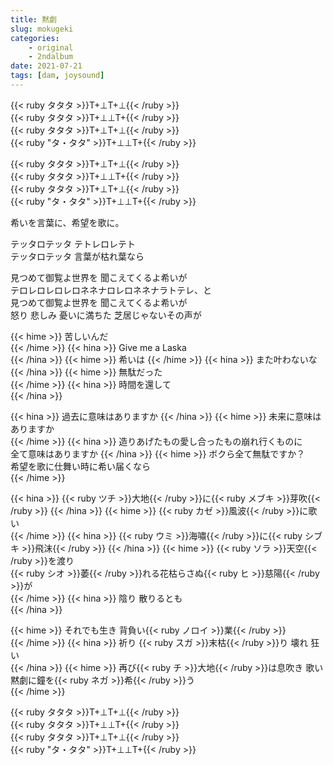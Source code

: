 ```yaml
---
title: 黙劇
slug: mokugeki
categories:
    - original
    - 2ndalbum
date: 2021-07-21
tags: [dam, joysound]
---
```


{{< ruby タタタ >}}T+⊥T+⊥{{< /ruby >}}  
{{< ruby タタタ >}}T+⊥⊥T+{{< /ruby >}}  
{{< ruby タタタ >}}T+⊥T+⊥{{< /ruby >}}  
{{< ruby "タ・タタ" >}}T+⊥⊥T+{{< /ruby >}}  

{{< ruby タタタ >}}T+⊥T+⊥{{< /ruby >}}  
{{< ruby タタタ >}}T+⊥⊥T+{{< /ruby >}}  
{{< ruby タタタ >}}T+⊥T+⊥{{< /ruby >}}  
{{< ruby "タ・タタ" >}}T+⊥⊥T+{{< /ruby >}}  

希いを言葉に、希望を歌に。  

テッタロテッタ テトレロレテト  
テッタロテッタ 言葉が枯れ葉なら  

見つめて御覧よ世界を 聞こえてくるよ希いが  
テロレロレロレロネネナロレロネネナラトテレ、と  
見つめて御覧よ世界を 聞こえてくるよ希いが  
怒り 悲しみ 憂いに満ちた 芝居じゃないその声が  

{{< hime >}}
苦しいんだ  
{{< /hime >}}
{{< hina >}}
Give me a Laska  
{{< /hina >}}
{{< hime >}}
希いは 
{{< /hime >}}
{{< hina >}}
また叶わないな  
{{< /hina >}}
{{< hime >}}
無駄だった  
{{< /hime >}}
{{< hina >}}
時間を還して  
{{< /hina >}}

{{< hina >}}
過去に意味はありますか 
{{< /hina >}}
{{< hime >}}
未来に意味はありますか  
{{< /hime >}}
{{< hina >}}
造りあげたもの愛し合ったもの崩れ行くものに  
全て意味はありますか 
{{< /hina >}}
{{< hime >}}
ボクら全て無駄ですか？  
希望を歌に仕舞い時に希い届くなら  
{{< /hime >}}


{{< hina >}}
{{< ruby ツチ >}}大地{{< /ruby >}}に{{< ruby メブキ >}}芽吹{{< /ruby >}} 
{{< /hina >}}
{{< hime >}}
{{< ruby カゼ >}}風波{{< /ruby >}}に歌い  
{{< /hime >}}
{{< hina >}}
{{< ruby ウミ >}}海嘯{{< /ruby >}}に{{< ruby シブキ >}}飛沫{{< /ruby >}} 
{{< /hina >}}
{{< hime >}}
{{< ruby ソラ >}}天空{{< /ruby >}}を渡り  
{{< ruby シオ >}}萎{{< /ruby >}}れる花枯らさぬ{{< ruby ヒ >}}慈陽{{< /ruby >}}が  
{{< /hime >}}
{{< hina >}}
陰り 散りるとも  
{{< /hina >}}

{{< hime >}}
それでも生き 背負い{{< ruby ノロイ >}}業{{< /ruby >}}  
{{< /hime >}}
{{< hina >}}
祈り {{< ruby スガ >}}末枯{{< /ruby >}}り 壊れ 狂い  
{{< /hina >}}
{{< hime >}}
再び{{< ruby チ >}}大地{{< /ruby >}}は息吹き 歌い  
黙劇に鐘を{{< ruby ネガ >}}希{{< /ruby >}}う  
{{< /hime >}}

{{< ruby タタタ >}}T+⊥T+⊥{{< /ruby >}}  
{{< ruby タタタ >}}T+⊥⊥T+{{< /ruby >}}  
{{< ruby タタタ >}}T+⊥T+⊥{{< /ruby >}}  
{{< ruby "タ・タタ" >}}T+⊥⊥T+{{< /ruby >}}  